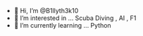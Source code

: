 - 👋 Hi, I’m @B1llyth3k10
- 👀 I’m interested in ... Scuba Diving , AI , F1
- 🌱 I’m currently learning ... Python


<!---
B1llyth3k10/B1llyth3k10 is a ✨ special ✨ repository because its `README.md` (this file) appears on your GitHub profile.
You can click the Preview link to take a look at your changes.
--->
